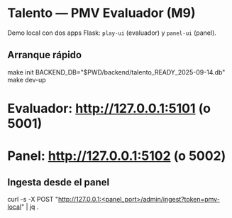 # Talento — PMV Evaluador (M9)
Demo local con dos apps Flask: `play-ui` (evaluador) y `panel-ui` (panel).

## Arranque rápido
make init
BACKEND_DB="$PWD/backend/talento_READY_2025-09-14.db" \
  make dev-up
# Evaluador: http://127.0.0.1:5101  (o 5001)
# Panel:     http://127.0.0.1:5102  (o 5002)

## Ingesta desde el panel
curl -s -X POST "http://127.0.0.1:<panel_port>/admin/ingest?token=pmv-local" | jq .
